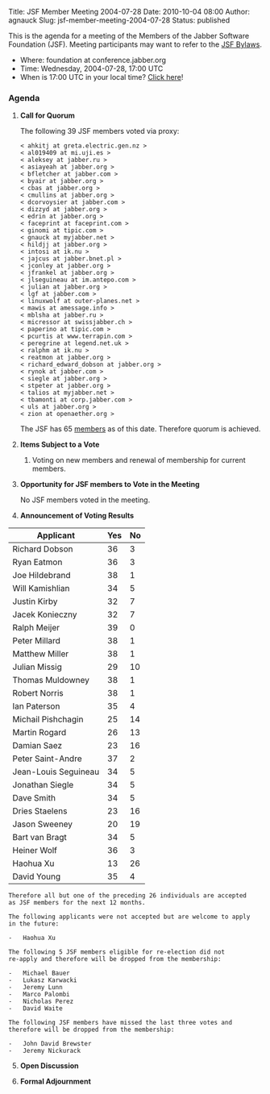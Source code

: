 Title: JSF Member Meeting 2004-07-28
Date: 2010-10-04 08:00
Author: agnauck
Slug: jsf-member-meeting-2004-07-28
Status: published

This is the agenda for a meeting of the Members of the Jabber Software
Foundation (JSF). Meeting participants may want to refer to the [JSF
Bylaws](/jsf/bylaws.shtml).

-   Where: foundation at conference.jabber.org
-   Time: Wednesday, 2004-07-28, 17:00 UTC
-   When is 17:00 UTC in your local time? [Click
    here](http://www.worldtimeserver.com/)!

### Agenda

1.  **Call for Quorum**

    The following 39 JSF members voted via proxy:

        < ahkitj at greta.electric.gen.nz >
        < al019409 at mi.uji.es >
        < aleksey at jabber.ru >
        < asiayeah at jabber.org >
        < bfletcher at jabber.com >
        < byair at jabber.org >
        < cbas at jabber.org >
        < cmullins at jabber.org >
        < dcorvoysier at jabber.com >
        < dizzyd at jabber.org >
        < edrin at jabber.org >
        < faceprint at faceprint.com >
        < ginomi at tipic.com >
        < gnauck at myjabber.net >
        < hildjj at jabber.org >
        < intosi at ik.nu >
        < jajcus at jabber.bnet.pl >
        < jconley at jabber.org >
        < jfrankel at jabber.org >
        < jlseguineau at im.antepo.com >
        < julian at jabber.org >
        < lgf at jabber.com >
        < linuxwolf at outer-planes.net >
        < mawis at amessage.info >
        < mblsha at jabber.ru >
        < micressor at swissjabber.ch >
        < paperino at tipic.com >
        < pcurtis at www.terrapin.com >
        < peregrine at legend.net.uk >
        < ralphm at ik.nu >
        < reatmon at jabber.org >
        < richard_edward_dobson at jabber.org >
        < rynok at jabber.com >
        < siegle at jabber.org >
        < stpeter at jabber.org >
        < talios at myjabber.net >
        < tbamonti at corp.jabber.com >
        < uls at jabber.org >
        < zion at openaether.org >
            

    The JSF has 65 [members](/members/memberlist.shtml) as of this date.
    Therefore quorum is achieved.

2.  **Items Subject to a Vote**
    1.  Voting on new members and renewal of membership for current
        members.

3.  **Opportunity for JSF members to Vote in the Meeting**

    No JSF members voted in the meeting.

4.  **Announcement of Voting Results**  

|Applicant|Yes|No|
|--- |--- |--- |
|Richard Dobson|36|3|
|Ryan Eatmon|36|3|
|Joe Hildebrand|38|1|
|Will Kamishlian|34|5|
|Justin Kirby|32|7|
|Jacek Konieczny|32|7|
|Ralph Meijer|39|0|
|Peter Millard|38|1|
|Matthew Miller|38|1|
|Julian Missig|29|10|
|Thomas Muldowney|38|1|
|Robert Norris|38|1|
|Ian Paterson|35|4|
|Michail Pishchagin|25|14|
|Martin Rogard|26|13|
|Damian Saez|23|16|
|Peter Saint-Andre|37|2|
|Jean-Louis Seguineau|34|5|
|Jonathan Siegle|34|5|
|Dave Smith|34|5|
|Dries Staelens|23|16|
|Jason Sweeney|20|19|
|Bart van Bragt|34|5|
|Heiner Wolf|36|3|
|Haohua Xu|13|26|
|David Young|35|4|

    Therefore all but one of the preceding 26 individuals are accepted
    as JSF members for the next 12 months.

    The following applicants were not accepted but are welcome to apply
    in the future:

    -   Haohua Xu

    The following 5 JSF members eligible for re-election did not
    re-apply and therefore will be dropped from the membership:

    -   Michael Bauer
    -   Lukasz Karwacki
    -   Jeremy Lunn
    -   Marco Palombi
    -   Nicholas Perez
    -   David Waite

    The following JSF members have missed the last three votes and
    therefore will be dropped from the membership:

    -   John David Brewster
    -   Jeremy Nickurack

5.  **Open Discussion**

6.  **Formal Adjournment**



